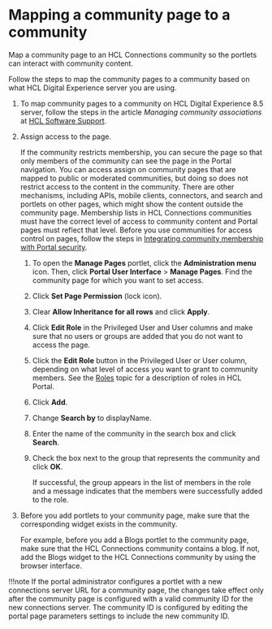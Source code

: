 # Mapping a community page to a community

Map a community page to an HCL Connections community so the portlets can interact with community content.

Follow the steps to map the community pages to a community based on what HCL Digital Experience server you are using.

1.  To map community pages to a community on HCL Digital Experience 8.5 server, follow the steps in the article *Managing community associations* at [HCL Software Support](https://support.hcltechsw.com/csm).

2.  Assign access to the page.

    If the community restricts membership, you can secure the page so that only members of the community can see the page in the Portal navigation. You can access assign on community pages that are mapped to public or moderated communities, but doing so does not restrict access to the content in the community. There are other mechanisms, including APIs, mobile clients, connectors, and search and portlets on other pages, which might show the content outside the community page. Membership lists in HCL Connections communities must have the correct level of access to community content and Portal pages must reflect that level. Before you use communities for access control on pages, follow the steps in [Integrating community membership with Portal security](connections_vmm/index.md).

    1.  To open the **Manage Pages** portlet, click the **Administration menu** icon. Then, click **Portal User Interface** \> **Manage Pages**. Find the community page for which you want to set access.

    2.  Click **Set Page Permission** \(lock icon\).

    3.  Clear **Allow Inheritance for all rows** and click **Apply**.

    4.  Click **Edit Role** in the Privileged User and User columns and make sure that no users or groups are added that you do not want to access the page.

    5.  Click the **Edit Role** button in the Privileged User or User column, depending on what level of access you want to grant to community members. See the [Roles](../../../../../../../deployment/manage/security/controlling_access/resources_roles/sec_roles.md) topic for a description of roles in HCL Portal.

    6.  Click **Add**.

    7.  Change **Search by** to displayName.

    8.  Enter the name of the community in the search box and click **Search**.

    9.  Check the box next to the group that represents the community and click **OK**.

        If successful, the group appears in the list of members in the role and a message indicates that the members were successfully added to the role.

3.  Before you add portlets to your community page, make sure that the corresponding widget exists in the community.

    For example, before you add a Blogs portlet to the community page, make sure that the HCL Connections community contains a blog. If not, add the Blogs widget to the HCL Connections community by using the browser interface.


!!!note
    If the portal administrator configures a portlet with a new connections server URL for a community page, the changes take effect only after the community page is configured with a valid community ID for the new connections server. The community ID is configured by editing the portal page parameters settings to include the new community ID.


